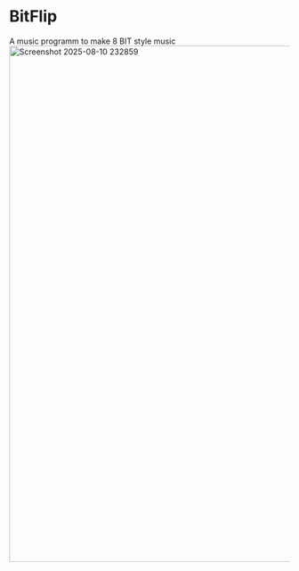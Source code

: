# BitFlip
A music programm to make 8 BIT style music
<img width="1402" height="927" alt="Screenshot 2025-08-10 232859" src="https://github.com/user-attachments/assets/237f3b33-67af-46f5-a72a-e30e23c02aab" />
